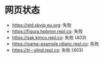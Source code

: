 # 网页状态
- https://std.skvip.eu.org: 失败
- https://figura.hpbmm.repl.co: 失败
- https://sak.kmco.repl.co: 失败 (403)
- https://game-example.rdianc.repl.co: 失败
- https://tr--slind.repl.co: 失败 (403)
